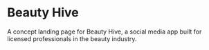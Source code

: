 # Beauty Hive

A concept landing page for Beauty Hive, a social media app built for licensed professionals in the beauty industry.
